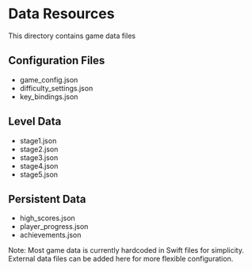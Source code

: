 # Data Resources

This directory contains game data files

## Configuration Files

- game_config.json
- difficulty_settings.json
- key_bindings.json

## Level Data

- stage1.json
- stage2.json
- stage3.json
- stage4.json
- stage5.json

## Persistent Data

- high_scores.json
- player_progress.json
- achievements.json

Note: Most game data is currently hardcoded in Swift files for simplicity.
External data files can be added here for more flexible configuration.
